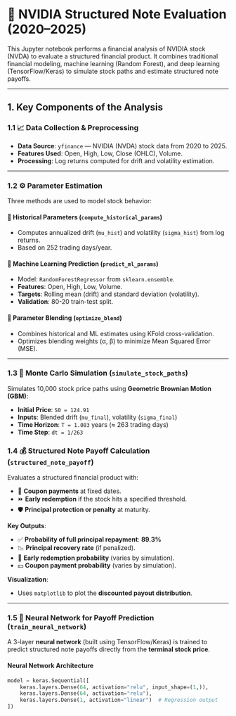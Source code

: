# 🧠 NVIDIA Structured Note Evaluation (2020–2025)

This Jupyter notebook performs a financial analysis of NVIDIA stock (NVDA) to evaluate a structured financial product. It combines traditional financial modeling, machine learning (Random Forest), and deep learning (TensorFlow/Keras) to simulate stock paths and estimate structured note payoffs.

---

## 1. Key Components of the Analysis

### 1.1 📈 Data Collection & Preprocessing

- **Data Source**: `yfinance` — NVIDIA (NVDA) stock data from 2020 to 2025.  
- **Features Used**: Open, High, Low, Close (OHLC), Volume.  
- **Processing**: Log returns computed for drift and volatility estimation.

---

### 1.2 ⚙️ Parameter Estimation

Three methods are used to model stock behavior:

#### 🔹 Historical Parameters (`compute_historical_params`)
- Computes annualized drift (`mu_hist`) and volatility (`sigma_hist`) from log returns.  
- Based on 252 trading days/year.

#### 🔹 Machine Learning Prediction (`predict_ml_params`)
- Model: `RandomForestRegressor` from `sklearn.ensemble`.  
- **Features**: Open, High, Low, Volume.  
- **Targets**: Rolling mean (drift) and standard deviation (volatility).  
- **Validation**: 80-20 train-test split.

#### 🔹 Parameter Blending (`optimize_blend`)
- Combines historical and ML estimates using KFold cross-validation.  
- Optimizes blending weights (α, β) to minimize Mean Squared Error (MSE).

---

### 1.3 🧪 Monte Carlo Simulation (`simulate_stock_paths`)

Simulates 10,000 stock price paths using **Geometric Brownian Motion (GBM)**:

- **Initial Price**: `S0 = 124.91`  
- **Inputs**: Blended drift (`mu_final`), volatility (`sigma_final`)  
- **Time Horizon**: `T = 1.083` years (≈ 263 trading days)  
- **Time Step**: `dt = 1/263`

### 1.4 💰 Structured Note Payoff Calculation (`structured_note_payoff`)

Evaluates a structured financial product with:

- 📅 **Coupon payments** at fixed dates.  
- ⏩ **Early redemption** if the stock hits a specified threshold.  
- 🛡️ **Principal protection or penalty** at maturity.

**Key Outputs**:

- ✅ **Probability of full principal repayment**: **89.3%**  
- 📉 **Principal recovery rate** (if penalized).  
- 🔁 **Early redemption probability** (varies by simulation).  
- 💵 **Coupon payment probability** (varies by simulation).

**Visualization**:  
- Uses `matplotlib` to plot the **discounted payout distribution**.

---

### 1.5 🤖 Neural Network for Payoff Prediction (`train_neural_network`)

A 3-layer **neural network** (built using TensorFlow/Keras) is trained to predict structured note payoffs directly from the **terminal stock price**.

#### Neural Network Architecture

```python
model = keras.Sequential([
    keras.layers.Dense(64, activation="relu", input_shape=(1,)),
    keras.layers.Dense(64, activation="relu"),
    keras.layers.Dense(1, activation="linear")  # Regression output
])

